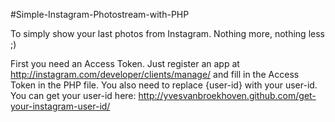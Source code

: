 #Simple-Instagram-Photostream-with-PHP

To simply show your last photos from Instagram. Nothing more, nothing less ;)

First you need an Access Token. 
Just register an app at http://instagram.com/developer/clients/manage/
and fill in the Access Token in the PHP file. 
You also need to replace {user-id} with your user-id. 
You can get your user-id here: http://yvesvanbroekhoven.github.com/get-your-instagram-user-id/

